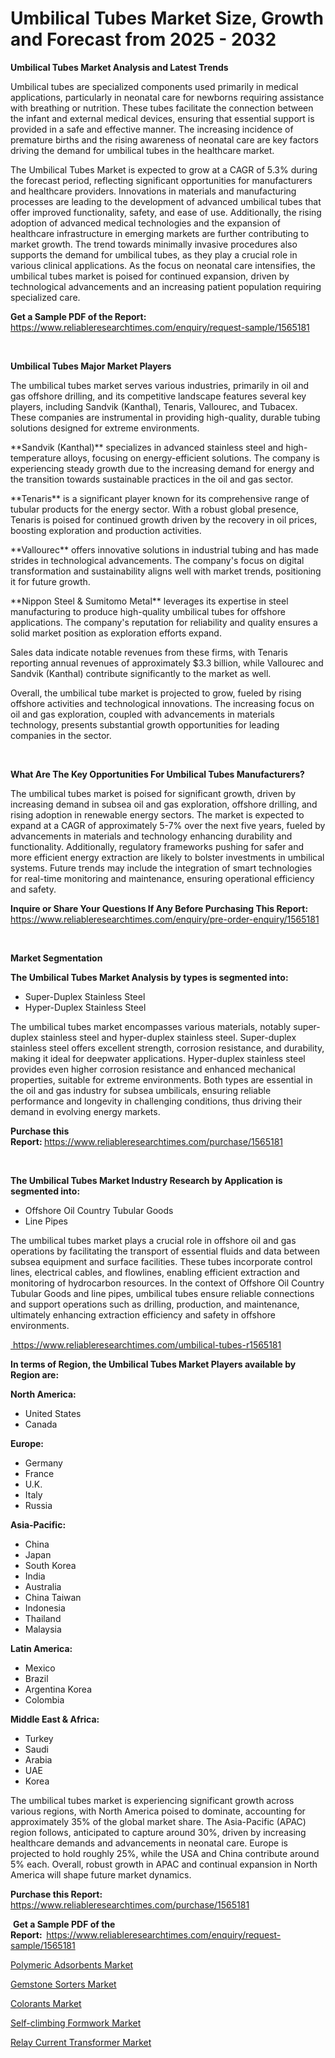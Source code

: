 <p><h1>Umbilical Tubes Market Size, Growth and Forecast from 2025 - 2032</h1></p><p><strong>Umbilical Tubes Market Analysis and Latest Trends</strong></p>
<p><p>Umbilical tubes are specialized components used primarily in medical applications, particularly in neonatal care for newborns requiring assistance with breathing or nutrition. These tubes facilitate the connection between the infant and external medical devices, ensuring that essential support is provided in a safe and effective manner. The increasing incidence of premature births and the rising awareness of neonatal care are key factors driving the demand for umbilical tubes in the healthcare market.</p><p>The Umbilical Tubes Market is expected to grow at a CAGR of 5.3% during the forecast period, reflecting significant opportunities for manufacturers and healthcare providers. Innovations in materials and manufacturing processes are leading to the development of advanced umbilical tubes that offer improved functionality, safety, and ease of use. Additionally, the rising adoption of advanced medical technologies and the expansion of healthcare infrastructure in emerging markets are further contributing to market growth. The trend towards minimally invasive procedures also supports the demand for umbilical tubes, as they play a crucial role in various clinical applications. As the focus on neonatal care intensifies, the umbilical tubes market is poised for continued expansion, driven by technological advancements and an increasing patient population requiring specialized care.</p></p>
<p><strong>Get a Sample PDF of the Report:&nbsp;</strong> <a href="https://www.reliableresearchtimes.com/enquiry/request-sample/1565181?utm_campaign=2264&utm_medium=2&utm_source=Github&utm_content=ia&utm_term=31032025&utm_id=umbilical-tubes">https://www.reliableresearchtimes.com/enquiry/request-sample/1565181</a></p>
<p>&nbsp;</p>
<p><strong>Umbilical Tubes Major Market Players</strong></p>
<p><p>The umbilical tubes market serves various industries, primarily in oil and gas offshore drilling, and its competitive landscape features several key players, including Sandvik (Kanthal), Tenaris, Vallourec, and Tubacex. These companies are instrumental in providing high-quality, durable tubing solutions designed for extreme environments.</p><p>**Sandvik (Kanthal)** specializes in advanced stainless steel and high-temperature alloys, focusing on energy-efficient solutions. The company is experiencing steady growth due to the increasing demand for energy and the transition towards sustainable practices in the oil and gas sector.</p><p>**Tenaris** is a significant player known for its comprehensive range of tubular products for the energy sector. With a robust global presence, Tenaris is poised for continued growth driven by the recovery in oil prices, boosting exploration and production activities.</p><p>**Vallourec** offers innovative solutions in industrial tubing and has made strides in technological advancements. The company's focus on digital transformation and sustainability aligns well with market trends, positioning it for future growth.</p><p>**Nippon Steel & Sumitomo Metal** leverages its expertise in steel manufacturing to produce high-quality umbilical tubes for offshore applications. The company's reputation for reliability and quality ensures a solid market position as exploration efforts expand.</p><p>Sales data indicate notable revenues from these firms, with Tenaris reporting annual revenues of approximately $3.3 billion, while Vallourec and Sandvik (Kanthal) contribute significantly to the market as well.</p><p>Overall, the umbilical tube market is projected to grow, fueled by rising offshore activities and technological innovations. The increasing focus on oil and gas exploration, coupled with advancements in materials technology, presents substantial growth opportunities for leading companies in the sector.</p></p>
<p>&nbsp;</p>
<p><strong>What Are The Key Opportunities For Umbilical Tubes Manufacturers?</strong></p>
<p><p>The umbilical tubes market is poised for significant growth, driven by increasing demand in subsea oil and gas exploration, offshore drilling, and rising adoption in renewable energy sectors. The market is expected to expand at a CAGR of approximately 5-7% over the next five years, fueled by advancements in materials and technology enhancing durability and functionality. Additionally, regulatory frameworks pushing for safer and more efficient energy extraction are likely to bolster investments in umbilical systems. Future trends may include the integration of smart technologies for real-time monitoring and maintenance, ensuring operational efficiency and safety.</p></p>
<p><strong>Inquire or Share Your Questions If Any Before Purchasing This Report:</strong> <a href="https://www.reliableresearchtimes.com/enquiry/pre-order-enquiry/1565181?utm_campaign=2264&utm_medium=2&utm_source=Github&utm_content=ia&utm_term=31032025&utm_id=umbilical-tubes">https://www.reliableresearchtimes.com/enquiry/pre-order-enquiry/1565181</a></p>
<p>&nbsp;</p>
<p><strong>Market Segmentation</strong></p>
<p><strong>The Umbilical Tubes Market Analysis by types is segmented into:</strong></p>
<p><ul><li>Super-Duplex Stainless Steel</li><li>Hyper-Duplex Stainless Steel</li></ul></p>
<p><p>The umbilical tubes market encompasses various materials, notably super-duplex stainless steel and hyper-duplex stainless steel. Super-duplex stainless steel offers excellent strength, corrosion resistance, and durability, making it ideal for deepwater applications. Hyper-duplex stainless steel provides even higher corrosion resistance and enhanced mechanical properties, suitable for extreme environments. Both types are essential in the oil and gas industry for subsea umbilicals, ensuring reliable performance and longevity in challenging conditions, thus driving their demand in evolving energy markets.</p></p>
<p><strong>Purchase this Report:&nbsp;</strong><a href="https://www.reliableresearchtimes.com/purchase/1565181?utm_campaign=2264&utm_medium=2&utm_source=Github&utm_content=ia&utm_term=31032025&utm_id=umbilical-tubes">https://www.reliableresearchtimes.com/purchase/1565181</a></p>
<p>&nbsp;</p>
<p><strong>The Umbilical Tubes Market Industry Research by Application is segmented into:</strong></p>
<p><ul><li>Offshore Oil Country Tubular Goods</li><li>Line Pipes</li></ul></p>
<p><p>The umbilical tubes market plays a crucial role in offshore oil and gas operations by facilitating the transport of essential fluids and data between subsea equipment and surface facilities. These tubes incorporate control lines, electrical cables, and flowlines, enabling efficient extraction and monitoring of hydrocarbon resources. In the context of Offshore Oil Country Tubular Goods and line pipes, umbilical tubes ensure reliable connections and support operations such as drilling, production, and maintenance, ultimately enhancing extraction efficiency and safety in offshore environments.</p></p>
<p><a href="https://www.reliableresearchtimes.com/umbilical-tubes-r1565181?utm_campaign=2264&utm_medium=2&utm_source=Github&utm_content=ia&utm_term=31032025&utm_id=umbilical-tubes">&nbsp;https://www.reliableresearchtimes.com/umbilical-tubes-r1565181</a></p>
<p><strong>In terms of Region, the Umbilical Tubes Market Players available by Region are:</strong></p>
<p>
    <p> <strong> North America: </strong>
        <ul>
            <li>United States</li>
            <li>Canada</li>
        </ul>
        </p> 
    <p> <strong> Europe: </strong>
        <ul>
            <li>Germany</li>
            <li>France</li>
            <li>U.K.</li>
            <li>Italy</li>
            <li>Russia</li>
        </ul>
        </p> 
    <p> <strong> Asia-Pacific: </strong>
        <ul>
            <li>China</li>
            <li>Japan</li>
            <li>South Korea</li>
            <li>India</li>
            <li>Australia</li>
            <li>China Taiwan</li>
            <li>Indonesia</li>
            <li>Thailand</li>
            <li>Malaysia</li>
        </ul>
        </p> 
    <p> <strong> Latin America: </strong>
        <ul>
            <li>Mexico</li>
            <li>Brazil</li>
            <li>Argentina Korea</li>
            <li>Colombia</li>
        </ul>
        </p> 
    <p> <strong> Middle East & Africa: </strong>
        <ul>
            <li>Turkey</li>
            <li>Saudi</li>
            <li>Arabia</li>
            <li>UAE</li>
            <li>Korea</li>
        </ul>
    </p>
    </p>
<p><p>The umbilical tubes market is experiencing significant growth across various regions, with North America poised to dominate, accounting for approximately 35% of the global market share. The Asia-Pacific (APAC) region follows, anticipated to capture around 30%, driven by increasing healthcare demands and advancements in neonatal care. Europe is projected to hold roughly 25%, while the USA and China contribute around 5% each. Overall, robust growth in APAC and continual expansion in North America will shape future market dynamics.</p></p>
<p><strong>Purchase this Report: </strong><a href="https://www.reliableresearchtimes.com/purchase/1565181?utm_campaign=2264&utm_medium=2&utm_source=Github&utm_content=ia&utm_term=31032025&utm_id=umbilical-tubes">https://www.reliableresearchtimes.com/purchase/1565181</a></p>
<p>&nbsp;<strong>Get a Sample PDF of the Report:&nbsp;&nbsp;</strong><a href="https://www.reliableresearchtimes.com/enquiry/request-sample/1565181?utm_campaign=2264&utm_medium=2&utm_source=Github&utm_content=ia&utm_term=31032025&utm_id=umbilical-tubes">https://www.reliableresearchtimes.com/enquiry/request-sample/1565181</a></p>
<p><strong></strong></p>
<p><p><a href="https://github.com/bordzjisela/Market-Research-Report-List-1/blob/main/polymeric-adsorbents-market.md?utm_campaign=2264&utm_medium=2&utm_source=Github&utm_content=ia&utm_term=31032025&utm_id=umbilical-tubes">Polymeric Adsorbents Market</a></p><p><a href="https://www.linkedin.com/pulse/evolution-gemstone-sorters-market-key-shifts-from-vpdjc?utm_campaign=2264&utm_medium=2&utm_source=Github&utm_content=ia&utm_term=31032025&utm_id=umbilical-tubes">Gemstone Sorters Market</a></p><p><a href="https://github.com/sakourkishev/Market-Research-Report-List-1/blob/main/colorants-market.md?utm_campaign=2264&utm_medium=2&utm_source=Github&utm_content=ia&utm_term=31032025&utm_id=umbilical-tubes">Colorants Market</a></p><p><a href="https://www.linkedin.com/pulse/self-climbing-formwork-market-size-2025-2032-cagr-123-focus-jdcsc?utm_campaign=2264&utm_medium=2&utm_source=Github&utm_content=ia&utm_term=31032025&utm_id=umbilical-tubes">Self-climbing Formwork Market</a></p><p><a href="https://www.linkedin.com/pulse/relay-current-transformer-market-growth-study-highlights-potential-8cehc?utm_campaign=2264&utm_medium=2&utm_source=Github&utm_content=ia&utm_term=31032025&utm_id=umbilical-tubes">Relay Current Transformer Market</a></p></p>